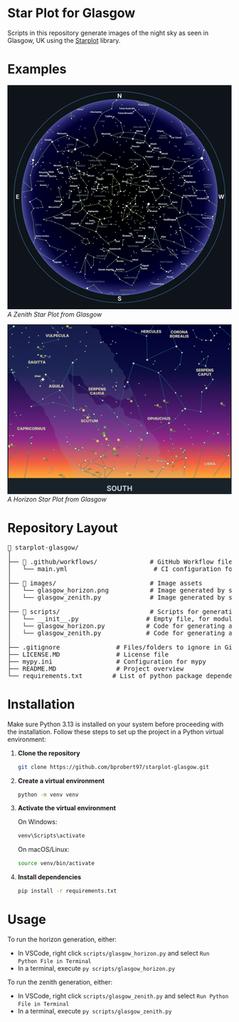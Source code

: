 # Star Plot for Glasgow

Scripts in this repository generate images of the night sky as seen in Glasgow, UK using the [Starplot](https://starplot.dev/) library.

# Examples

![A Zenith Star Plot from Glasgow](images/glasgow_zenith.png "A Zenith Star Plot from Glasgow")
_A Zenith Star Plot from Glasgow_


![A Horizon Star Plot from Glasgow](images/glasgow_horizon.png "A Horizon Star Plot from Glasgow")
_A Horizon Star Plot from Glasgow_

# Repository Layout

<pre>
📁 starplot-glasgow/
│
├── 📁 .github/workflows/              # GitHub Workflow files
│   └── main.yml                       # CI configuration for github: Pylint and Mypy
│
├── 📁 images/                         # Image assets
│   └── glasgow_horizon.png           # Image generated by scripts/glasgow_horizon.py
│   └── glasgow_zenith.py             # Image generated by scripts/glasgow_zenith.py
│
├── 📁 scripts/                        # Scripts for generating star plot images
│   └── __init__.py                  # Empty file, for module creation
│   └── glasgow_horizon.py           # Code for generating a horizon image
│   └── glasgow_zenith.py            # Code for generating a zenith image
│
├── .gitignore               # Files/folders to ignore in Git
├── LICENSE.MD               # License file
├── mypy.ini                 # Configuration for mypy
├── README.MD                # Project overview
└── requirements.txt        # List of python package dependencies
</pre>

# Installation

Make sure Python 3.13 is installed on your system before proceeding with the installation.
Follow these steps to set up the project in a Python virtual environment:

1. **Clone the repository**
   ```bash
   git clone https://github.com/bprobert97/starplot-glasgow.git
   ```

2. **Create a virtual environment**
   ```bash
   python -m venv venv
   ```

3. **Activate the virtual environment**

   On Windows:

   ```bash
   venv\Scripts\activate
   ```
   On macOS/Linux:

   ```bash
   source venv/bin/activate
   ```
4. **Install dependencies**

   ```bash
   pip install -r requirements.txt
   ```

# Usage

To run the horizon generation, either:
* In VSCode, right click `scripts/glasgow_horizon.py` and select `Run Python File in Terminal`
* In a terminal, execute `py scripts/glasgow_horizon.py`

To run the zenith generation, either:
* In VSCode, right click `scripts/glasgow_zenith.py` and select `Run Python File in Terminal`
* In a terminal, execute `py scripts/glasgow_zenith.py`

